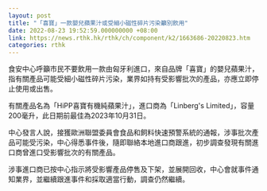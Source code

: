 ```yaml
---
layout: post
title: "「喜寶」一款嬰兒蘋果汁或受細小磁性碎片污染籲別飲用"
date: 2022-08-23 19:52:59.000000000 +08:00
link: https://news.rthk.hk/rthk/ch/component/k2/1663686-20220823.htm
categories: rthk
---
```


食安中心呼籲市民不要飲用一款由匈牙利進口，來自品牌「喜寶」的嬰兒蘋果汁，指有關產品可能受細小磁性碎片污染，業界如持有受影響批次的產品，亦應立即停止使用或出售。

有關產品名為「HiPP喜寶有機純蘋果汁」，進口商為「Linberg's Limited」，容量200毫升，此日期前最佳為2023年10月31日。

中心發言人說，接獲歐洲聯盟委員會食品和飼料快速預警系統的通報，涉事批次產品可能受污染，中心得悉事件後，隨即聯絡本地進口商跟進，初步調查發現有關進口商曾進口受影響批次的有關產品。

涉事進口商已按中心指示將受影響產品停售及下架，並展開回收，中心會就事件通知業界，並繼續跟進事件和採取適當行動，調查仍然繼續。
